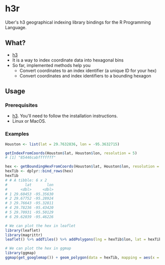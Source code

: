 # h3r

Uber's h3 geographical indexing library bindings for the R Programming Language.

## What?

- [h3](https://github.com/uber/h3)
- It is a way to index coordinate data into hexagonal bins
- So far, implemented methods help you
  - Convert coordinates to an index identifier (a unique ID for your hex)
  - Convert coordinates and index identifiers to a bounding hexagon
  
## Usage

### Prerequisites

- [h3](https://github.com/uber/h3). You'll need to follow the installation instructions.
- Linux or MacOS.

### Examples

```r
Houston <- list(lat = 29.7632836, lon = -95.3632715)

getIndexFromCoords(Houston$lat, Houston$lon, resolution = 5)
# [1] "85446cabfffffff"

hex <- getBoundingHexFromCoords(Houston$lat, Houston$lon, resolution = 5)
hexTib <- dplyr::bind_rows(hex)
hexTib
# # A tibble: 6 x 2
#        lat       lon
#      <dbl>     <dbl>
# 1 29.60453 -95.35630
# 2 29.67752 -95.28924
# 3 29.76643 -95.32811
# 4 29.78236 -95.43420
# 5 29.70931 -95.50129
# 6 29.62039 -95.46226

# We can plot the hex in leaflet
library(leaflet)
library(magrittr)
leaflet() %>% addTiles() %>% addPolygons(lng = hexTib$lon, lat = hexTib$lat)

# We can plot the hex in ggmap
library(ggmap)
ggmap(get_googlemap()) + geom_polygon(data = hexTib, mapping = aes(x = lon, y = lat))
```
